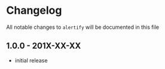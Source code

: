 # Changelog

All notable changes to `alertify` will be documented in this file

## 1.0.0 - 201X-XX-XX

- initial release
